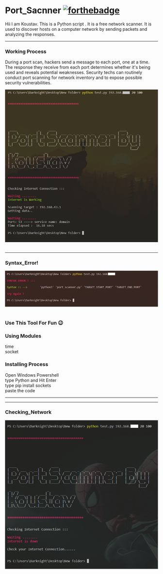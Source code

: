 # Port_Sacnner  [![forthebadge](https://forthebadge.com/images/badges/made-with-python.svg)](https://forthebadge.com)
  
Hii I am Koustav. 
This is a Python script . It is a free network scanner. It is used to discover hosts  on a computer network by sending packets and analyzing the responses.

---
### Working Process

During a port scan, hackers send a message to each port, one at a time. The response they receive from each port determines whether it's being used and reveals potential weaknesses. Security techs can routinely conduct port scanning for network inventory and to expose possible security vulnerabilities.

<img src="https://github.com/Koustav-Dey/Port-Scanner/blob/main/img/1.%20Working.png?raw=true" />    
</a>&nbsp;&nbsp;
 
 ---
 ### Syntax_Error!
<img src="https://github.com/Koustav-Dey/Port-Scanner/blob/main/img/2.%20syntax_error.png?raw=true" />    
</a>&nbsp;&nbsp;


### Use This Tool For Fun 😉

### Using Modules

<p>
  time<br>socket
</p>

### Installing Process

<p>
  Open Windows Powershell<br>type Python and Hit Enter<br>type pip install sockets<br>paste the code
</p>
<hr>

---
 ### Checking_Network
 
<img src="https://github.com/Koustav-Dey/Port-Scanner/blob/main/img/3.%20Issue_internet.png?raw=true" />    
</a>&nbsp;&nbsp;

